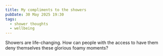 ```yaml
---
title: My compliments to the showers
pubDate: 30 May 2025 19:30
tags: 
  - shower thoughts
  - wellbeing
---
```


Showers are life-changing. How can people with the access to have them deny themselves these glorious foamy moments?